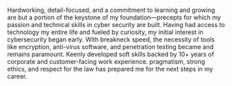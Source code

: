 Hardworking, detail-focused, and a commitment to learning and growing are but a portion of the keystone of my foundation—precepts for which my passion and technical skills in cyber security are built. Having had access to technology my entire life and fueled by curiosity, my initial interest in cybersecurity began early. With breakneck speed, the necessity of tools like encryption, anti-virus software, and penetration testing became and remains paramount.   Keenly developed soft skills backed by 10+ years of corporate and customer-facing work experience. pragmatism, strong ethics, and respect for the law has prepared me for the next steps in my career.
